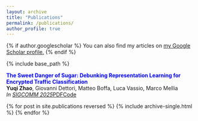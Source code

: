 ```yaml
---
layout: archive
title: "Publications"
permalink: /publications/
author_profile: true
---
```


{% if author.googlescholar %}
  You can also find my articles on <u><a href="{{author.googlescholar}}">my Google Scholar profile</a>.</u>
{% endif %}

{% include base_path %}

**<span style="color:blue">The Sweet Danger of Sugar: Debunking Representation Learning for Encrypted Traffic Classification</span>**  
**Yuqi Zhao**, Giovanni Dettori, Matteo Boffa, Luca Vassio, Marco Mellia  
*In [SIGCOMM 2025](https://conferences.sigcomm.org/sigcomm/2025/)*[PDF](https://dl.acm.org/doi/10.1145/3718958.3750498)[Code](https://github.com/SmartData-Polito/Debunk_Traffic_Representation) 

{% for post in site.publications reversed %}
  {% include archive-single.html %}
{% endfor %}
